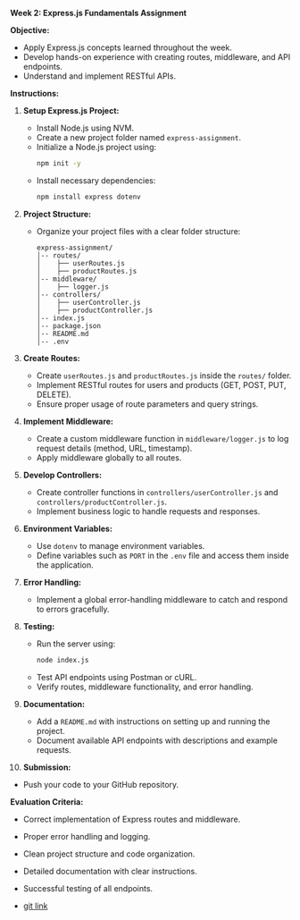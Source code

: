 **Week 2: Express.js Fundamentals Assignment**

**Objective:**

- Apply Express.js concepts learned throughout the week.
- Develop hands-on experience with creating routes, middleware, and API endpoints.
- Understand and implement RESTful APIs.

**Instructions:**

1. **Setup Express.js Project:**

   - Install Node.js using NVM.
   - Create a new project folder named `express-assignment`.
   - Initialize a Node.js project using:
     ```sh
     npm init -y
     ```
   - Install necessary dependencies:
     ```sh
     npm install express dotenv
     ```

2. **Project Structure:**

   - Organize your project files with a clear folder structure:
     ```
     express-assignment/
     │-- routes/
     │    ├── userRoutes.js
     │    ├── productRoutes.js
     │-- middleware/
     │    ├── logger.js
     │-- controllers/
     │    ├── userController.js
     │    ├── productController.js
     │-- index.js
     │-- package.json
     │-- README.md
     │-- .env
     ```

3. **Create Routes:**

   - Create `userRoutes.js` and `productRoutes.js` inside the `routes/` folder.
   - Implement RESTful routes for users and products (GET, POST, PUT, DELETE).
   - Ensure proper usage of route parameters and query strings.

4. **Implement Middleware:**

   - Create a custom middleware function in `middleware/logger.js` to log request details (method, URL, timestamp).
   - Apply middleware globally to all routes.

5. **Develop Controllers:**

   - Create controller functions in `controllers/userController.js` and `controllers/productController.js`.
   - Implement business logic to handle requests and responses.

6. **Environment Variables:**

   - Use `dotenv` to manage environment variables.
   - Define variables such as `PORT` in the `.env` file and access them inside the application.

7. **Error Handling:**

   - Implement a global error-handling middleware to catch and respond to errors gracefully.

8. **Testing:**

   - Run the server using:
     ```sh
     node index.js
     ```
   - Test API endpoints using Postman or cURL.
   - Verify routes, middleware functionality, and error handling.

9. **Documentation:**

   - Add a `README.md` with instructions on setting up and running the project.
   - Document available API endpoints with descriptions and example requests.

10. **Submission:**

   - Push your code to your GitHub repository.

**Evaluation Criteria:**

- Correct implementation of Express routes and middleware.
- Proper error handling and logging.
- Clean project structure and code organization.
- Detailed documentation with clear instructions.
- Successful testing of all endpoints.

- [git link](https://github.com/PLP-Full-Stack-Development-MERN/week-2-express-js-fundamentals-assignment-Machuge27.git)
